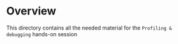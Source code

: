 # Overview

This directory contains all the needed material for the `Profiling & debugging` hands-on session